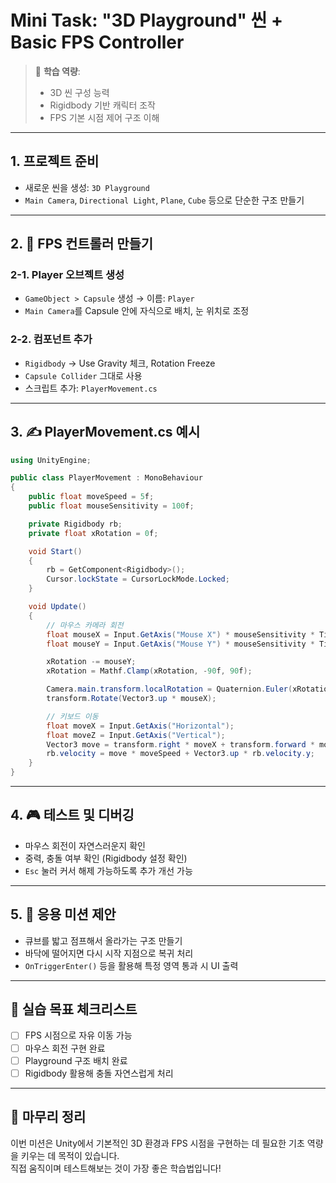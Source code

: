 # Mini Task: "3D Playground" 씬 + Basic FPS Controller

> 🎯 **학습 역량**:
> - 3D 씬 구성 능력
> - Rigidbody 기반 캐릭터 조작
> - FPS 기본 시점 제어 구조 이해

---

## 1. 프로젝트 준비

- 새로운 씬을 생성: `3D Playground`
- `Main Camera`, `Directional Light`, `Plane`, `Cube` 등으로 단순한 구조 만들기


---

## 2. 🧱 FPS 컨트롤러 만들기

### 2-1. Player 오브젝트 생성
- `GameObject > Capsule` 생성 → 이름: `Player`
- `Main Camera`를 Capsule 안에 자식으로 배치, 눈 위치로 조정

### 2-2. 컴포넌트 추가
- `Rigidbody` → Use Gravity 체크, Rotation Freeze
- `Capsule Collider` 그대로 사용
- 스크립트 추가: `PlayerMovement.cs`

---

## 3. ✍️ PlayerMovement.cs 예시

```csharp
using UnityEngine;

public class PlayerMovement : MonoBehaviour
{
    public float moveSpeed = 5f;
    public float mouseSensitivity = 100f;

    private Rigidbody rb;
    private float xRotation = 0f;

    void Start()
    {
        rb = GetComponent<Rigidbody>();
        Cursor.lockState = CursorLockMode.Locked;
    }

    void Update()
    {
        // 마우스 카메라 회전
        float mouseX = Input.GetAxis("Mouse X") * mouseSensitivity * Time.deltaTime;
        float mouseY = Input.GetAxis("Mouse Y") * mouseSensitivity * Time.deltaTime;

        xRotation -= mouseY;
        xRotation = Mathf.Clamp(xRotation, -90f, 90f);

        Camera.main.transform.localRotation = Quaternion.Euler(xRotation, 0f, 0f);
        transform.Rotate(Vector3.up * mouseX);

        // 키보드 이동
        float moveX = Input.GetAxis("Horizontal");
        float moveZ = Input.GetAxis("Vertical");
        Vector3 move = transform.right * moveX + transform.forward * moveZ;
        rb.velocity = move * moveSpeed + Vector3.up * rb.velocity.y;
    }
}
```

---

## 4. 🎮 테스트 및 디버깅

- 마우스 회전이 자연스러운지 확인
- 중력, 충돌 여부 확인 (Rigidbody 설정 확인)
- `Esc` 눌러 커서 해제 가능하도록 추가 개선 가능

---

## 5. 🧱 응용 미션 제안

- 큐브를 밟고 점프해서 올라가는 구조 만들기
- 바닥에 떨어지면 다시 시작 지점으로 복귀 처리
- `OnTriggerEnter()` 등을 활용해 특정 영역 통과 시 UI 출력

---

## 🧠 실습 목표 체크리스트

- [ ] FPS 시점으로 자유 이동 가능
- [ ] 마우스 회전 구현 완료
- [ ] Playground 구조 배치 완료
- [ ] Rigidbody 활용해 충돌 자연스럽게 처리

---

## 💬 마무리 정리

이번 미션은 Unity에서 기본적인 3D 환경과 FPS 시점을 구현하는 데 필요한 기초 역량을 키우는 데 목적이 있습니다.  
직접 움직이며 테스트해보는 것이 가장 좋은 학습법입니다!

